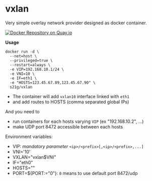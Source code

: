 # vxlan

Very simple overlay network provider designed as docker container.

[![Docker Repository on Quay.io](https://quay.io/repository/s21g/vxlan/status "Docker Repository on Quay.io")](https://quay.io/repository/s21g/vxlan)

**Usage**

```
docker run -d \
  --net=host \
  --privileged=true \
  --restart=always \
  -e VIP=192.168.10.1/24 \
  -e VNI=10 \
  -e IF=eth1 \
  -e "HOSTS=123.45.67.89,123.45.67.90" \
  s21g/vxlan
```

 * The container will add `vxlan10` interface linked with `eth1`
 * and add routes to HOSTS (comma separated global IPs)
 
And you need to 

 * run containers for each hosts varying `VIP` (ex "192.168.10.2", ...)
 * make UDP port 8472 accessible between each hosts

Environment variables:

 * VIP: *mandatory parameter* `<ip>/<prefix>[,<ip>/<prefix>,...]`
 * VNI='10'
 * VXLAN="vxlan$VNI"
 * IF="eth0"
 * HOSTS=""
 * PORT=${PORT:="0"}: `0` means to use default port 8472/udp
